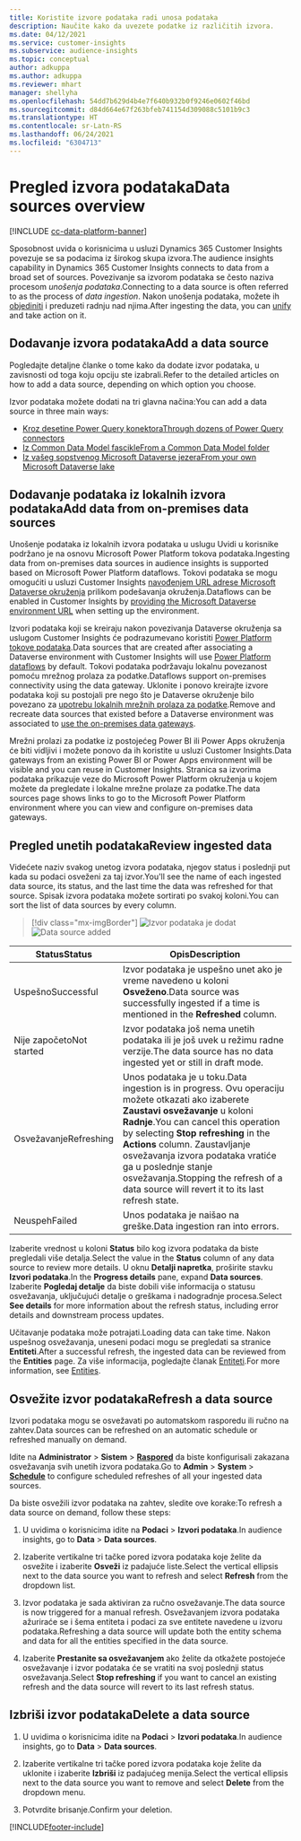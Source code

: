 ```yaml
---
title: Koristite izvore podataka radi unosa podataka
description: Naučite kako da uvezete podatke iz različitih izvora.
ms.date: 04/12/2021
ms.service: customer-insights
ms.subservice: audience-insights
ms.topic: conceptual
author: adkuppa
ms.author: adkuppa
ms.reviewer: mhart
manager: shellyha
ms.openlocfilehash: 54dd7b629d4b4e7f640b932b0f9246e0602f46bd
ms.sourcegitcommit: d84d664e67f263bfeb741154d309088c5101b9c3
ms.translationtype: HT
ms.contentlocale: sr-Latn-RS
ms.lasthandoff: 06/24/2021
ms.locfileid: "6304713"
---
```

# <a name="data-sources-overview"></a><span data-ttu-id="428e0-103">Pregled izvora podataka</span><span class="sxs-lookup"><span data-stu-id="428e0-103">Data sources overview</span></span>

[!INCLUDE [cc-data-platform-banner](../includes/cc-data-platform-banner.md)]

<span data-ttu-id="428e0-104">Sposobnost uvida o korisnicima u usluzi Dynamics 365 Customer Insights povezuje se sa podacima iz širokog skupa izvora.</span><span class="sxs-lookup"><span data-stu-id="428e0-104">The audience insights capability in Dynamics 365 Customer Insights connects to data from a broad set of sources.</span></span> <span data-ttu-id="428e0-105">Povezivanje sa izvorom podataka se često naziva procesom *unošenja podataka*.</span><span class="sxs-lookup"><span data-stu-id="428e0-105">Connecting to a data source is often referred to as the process of *data ingestion*.</span></span> <span data-ttu-id="428e0-106">Nakon unošenja podataka, možete ih [objediniti](data-unification.md) i preduzeti radnju nad njima.</span><span class="sxs-lookup"><span data-stu-id="428e0-106">After ingesting the data, you can [unify](data-unification.md) and take action on it.</span></span>

## <a name="add-a-data-source"></a><span data-ttu-id="428e0-107">Dodavanje izvora podataka</span><span class="sxs-lookup"><span data-stu-id="428e0-107">Add a data source</span></span>

<span data-ttu-id="428e0-108">Pogledajte detaljne članke o tome kako da dodate izvor podataka, u zavisnosti od toga koju opciju ste izabrali.</span><span class="sxs-lookup"><span data-stu-id="428e0-108">Refer to the detailed articles on how to add a data source, depending on which option you choose.</span></span>

<span data-ttu-id="428e0-109">Izvor podataka možete dodati na tri glavna načina:</span><span class="sxs-lookup"><span data-stu-id="428e0-109">You can add a data source in three main ways:</span></span>

- [<span data-ttu-id="428e0-110">Kroz desetine Power Query konektora</span><span class="sxs-lookup"><span data-stu-id="428e0-110">Through dozens of Power Query connectors</span></span>](connect-power-query.md)
- [<span data-ttu-id="428e0-111">Iz Common Data Model fascikle</span><span class="sxs-lookup"><span data-stu-id="428e0-111">From a Common Data Model folder</span></span>](connect-common-data-model.md)
- [<span data-ttu-id="428e0-112">Iz vašeg sopstvenog Microsoft Dataverse jezera</span><span class="sxs-lookup"><span data-stu-id="428e0-112">From your own Microsoft Dataverse lake</span></span>](connect-common-data-service-lake.md)

## <a name="add-data-from-on-premises-data-sources"></a><span data-ttu-id="428e0-113">Dodavanje podataka iz lokalnih izvora podataka</span><span class="sxs-lookup"><span data-stu-id="428e0-113">Add data from on-premises data sources</span></span>

<span data-ttu-id="428e0-114">Unošenje podataka iz lokalnih izvora podataka u uslugu Uvidi u korisnike podržano je na osnovu Microsoft Power Platform tokova podataka.</span><span class="sxs-lookup"><span data-stu-id="428e0-114">Ingesting data from on-premises data sources in audience insights is supported based on Microsoft Power Platform dataflows.</span></span> <span data-ttu-id="428e0-115">Tokovi podataka se mogu omogućiti u usluzi Customer Insights [navođenjem URL adrese Microsoft Dataverse okruženja](manage-environments.md#create-an-environment-in-an-existing-organization) prilikom podešavanja okruženja.</span><span class="sxs-lookup"><span data-stu-id="428e0-115">Dataflows can be enabled in Customer Insights by [providing the Microsoft Dataverse environment URL](manage-environments.md#create-an-environment-in-an-existing-organization) when setting up the environment.</span></span>

<span data-ttu-id="428e0-116">Izvori podataka koji se kreiraju nakon povezivanja Dataverse okruženja sa uslugom Customer Insights će podrazumevano koristiti [Power Platform tokove podataka](/power-query/dataflows/overview-dataflows-across-power-platform-dynamics-365).</span><span class="sxs-lookup"><span data-stu-id="428e0-116">Data sources that are created after associating a Dataverse environment with Customer Insights will use [Power Platform dataflows](/power-query/dataflows/overview-dataflows-across-power-platform-dynamics-365) by default.</span></span> <span data-ttu-id="428e0-117">Tokovi podataka podržavaju lokalnu povezanost pomoću mrežnog prolaza za podatke.</span><span class="sxs-lookup"><span data-stu-id="428e0-117">Dataflows support on-premises connectivity using the data gateway.</span></span> <span data-ttu-id="428e0-118">Uklonite i ponovo kreirajte izvore podataka koji su postojali pre nego što je Dataverse okruženje bilo povezano za [upotrebu lokalnih mrežnih prolaza za podatke](/data-integration/gateway/service-gateway-app.md).</span><span class="sxs-lookup"><span data-stu-id="428e0-118">Remove and recreate data sources that existed before a Dataverse environment was associated to [use the on-premises data gateways](/data-integration/gateway/service-gateway-app.md).</span></span>

<span data-ttu-id="428e0-119">Mrežni prolazi za podatke iz postojećeg Power BI ili Power Apps okruženja će biti vidljivi i možete ponovo da ih koristite u usluzi Customer Insights.</span><span class="sxs-lookup"><span data-stu-id="428e0-119">Data gateways from an existing Power BI or Power Apps environment will be visible and you can reuse in Customer Insights.</span></span> <span data-ttu-id="428e0-120">Stranica sa izvorima podataka prikazuje veze do Microsoft Power Platform okruženja u kojem možete da pregledate i lokalne mrežne prolaze za podatke.</span><span class="sxs-lookup"><span data-stu-id="428e0-120">The data sources page shows links to go to the Microsoft Power Platform environment where you can view and configure on-premises data gateways.</span></span>

## <a name="review-ingested-data"></a><span data-ttu-id="428e0-121">Pregled unetih podataka</span><span class="sxs-lookup"><span data-stu-id="428e0-121">Review ingested data</span></span>

<span data-ttu-id="428e0-122">Videćete naziv svakog unetog izvora podataka, njegov status i poslednji put kada su podaci osveženi za taj izvor.</span><span class="sxs-lookup"><span data-stu-id="428e0-122">You'll see the name of each ingested data source, its status, and the last time the data was refreshed for that source.</span></span> <span data-ttu-id="428e0-123">Spisak izvora podataka možete sortirati po svakoj koloni.</span><span class="sxs-lookup"><span data-stu-id="428e0-123">You can sort the list of data sources by every column.</span></span>

> [!div class="mx-imgBorder"]
> <span data-ttu-id="428e0-124">![Izvor podataka je dodat](media/configure-data-datasource-added.png "Izvor podataka je dodat")</span><span class="sxs-lookup"><span data-stu-id="428e0-124">![Data source added](media/configure-data-datasource-added.png "Data source added")</span></span>

|<span data-ttu-id="428e0-125">Status</span><span class="sxs-lookup"><span data-stu-id="428e0-125">Status</span></span>  |<span data-ttu-id="428e0-126">Opis</span><span class="sxs-lookup"><span data-stu-id="428e0-126">Description</span></span>  |
|---------|---------|
|<span data-ttu-id="428e0-127">Uspešno</span><span class="sxs-lookup"><span data-stu-id="428e0-127">Successful</span></span>   |<span data-ttu-id="428e0-128">Izvor podataka je uspešno unet ako je vreme navedeno u koloni **Osveženo**.</span><span class="sxs-lookup"><span data-stu-id="428e0-128">Data source was successfully ingested if a time is mentioned in the **Refreshed** column.</span></span>
|<span data-ttu-id="428e0-129">Nije započeto</span><span class="sxs-lookup"><span data-stu-id="428e0-129">Not started</span></span>   |<span data-ttu-id="428e0-130">Izvor podataka još nema unetih podataka ili je još uvek u režimu radne verzije.</span><span class="sxs-lookup"><span data-stu-id="428e0-130">The data source has no data ingested yet or still in draft mode.</span></span>         |
|<span data-ttu-id="428e0-131">Osvežavanje</span><span class="sxs-lookup"><span data-stu-id="428e0-131">Refreshing</span></span>    |<span data-ttu-id="428e0-132">Unos podataka je u toku.</span><span class="sxs-lookup"><span data-stu-id="428e0-132">Data ingestion is in progress.</span></span> <span data-ttu-id="428e0-133">Ovu operaciju možete otkazati ako izaberete **Zaustavi osvežavanje** u koloni **Radnje**.</span><span class="sxs-lookup"><span data-stu-id="428e0-133">You can cancel this operation by selecting **Stop refreshing** in the **Actions** column.</span></span> <span data-ttu-id="428e0-134">Zaustavljanje osvežavanja izvora podataka vratiće ga u poslednje stanje osvežavanja.</span><span class="sxs-lookup"><span data-stu-id="428e0-134">Stopping the refresh of a data source will revert it to its last refresh state.</span></span>       |
|<span data-ttu-id="428e0-135">Neuspeh</span><span class="sxs-lookup"><span data-stu-id="428e0-135">Failed</span></span>     |<span data-ttu-id="428e0-136">Unos podataka je naišao na greške.</span><span class="sxs-lookup"><span data-stu-id="428e0-136">Data ingestion ran into errors.</span></span>         |

<span data-ttu-id="428e0-137">Izaberite vrednost u koloni **Status** bilo kog izvora podataka da biste pregledali više detalja.</span><span class="sxs-lookup"><span data-stu-id="428e0-137">Select the value in the **Status** column of any data source to review more details.</span></span> <span data-ttu-id="428e0-138">U oknu **Detalji napretka**, proširite stavku **Izvori podataka**.</span><span class="sxs-lookup"><span data-stu-id="428e0-138">In the **Progress details** pane, expand **Data sources**.</span></span> <span data-ttu-id="428e0-139">Izaberite **Pogledaj detalje** da biste dobili više informacija o statusu osvežavanja, uključujući detalje o greškama i nadogradnje procesa.</span><span class="sxs-lookup"><span data-stu-id="428e0-139">Select **See details** for more information about the refresh status, including error details and downstream process updates.</span></span>

<span data-ttu-id="428e0-140">Učitavanje podataka može potrajati.</span><span class="sxs-lookup"><span data-stu-id="428e0-140">Loading data can take time.</span></span> <span data-ttu-id="428e0-141">Nakon uspešnog osvežavanja, uneseni podaci mogu se pregledati sa stranice **Entiteti**.</span><span class="sxs-lookup"><span data-stu-id="428e0-141">After a successful refresh, the ingested data can be reviewed from the **Entities** page.</span></span> <span data-ttu-id="428e0-142">Za više informacija, pogledajte članak [Entiteti](entities.md).</span><span class="sxs-lookup"><span data-stu-id="428e0-142">For more information, see [Entities](entities.md).</span></span>

## <a name="refresh-a-data-source"></a><span data-ttu-id="428e0-143">Osvežite izvor podataka</span><span class="sxs-lookup"><span data-stu-id="428e0-143">Refresh a data source</span></span>

<span data-ttu-id="428e0-144">Izvori podataka mogu se osvežavati po automatskom rasporedu ili ručno na zahtev.</span><span class="sxs-lookup"><span data-stu-id="428e0-144">Data sources can be refreshed on an automatic schedule or refreshed manually on demand.</span></span> 

<span data-ttu-id="428e0-145">Idite na **Administrator** > **Sistem** > [**Raspored**](system.md#schedule-tab) da biste konfigurisali zakazana osvežavanja svih unetih izvora podataka.</span><span class="sxs-lookup"><span data-stu-id="428e0-145">Go to **Admin** > **System** > [**Schedule**](system.md#schedule-tab) to configure scheduled refreshes of all your ingested data sources.</span></span>

<span data-ttu-id="428e0-146">Da biste osvežili izvor podataka na zahtev, sledite ove korake:</span><span class="sxs-lookup"><span data-stu-id="428e0-146">To refresh a data source on demand, follow these steps:</span></span>

1. <span data-ttu-id="428e0-147">U uvidima o korisnicima idite na **Podaci** > **Izvori podataka**.</span><span class="sxs-lookup"><span data-stu-id="428e0-147">In audience insights, go to **Data** > **Data sources**.</span></span>

2. <span data-ttu-id="428e0-148">Izaberite vertikalne tri tačke pored izvora podataka koje želite da osvežite i izaberite **Osveži** iz padajuće liste.</span><span class="sxs-lookup"><span data-stu-id="428e0-148">Select the vertical ellipsis next to the data source you want to refresh and select **Refresh** from the dropdown list.</span></span>

3. <span data-ttu-id="428e0-149">Izvor podataka je sada aktiviran za ručno osvežavanje.</span><span class="sxs-lookup"><span data-stu-id="428e0-149">The data source is now triggered for a manual refresh.</span></span> <span data-ttu-id="428e0-150">Osvežavanjem izvora podataka ažuriraće se i šema entiteta i podaci za sve entitete navedene u izvoru podataka.</span><span class="sxs-lookup"><span data-stu-id="428e0-150">Refreshing a data source will update both the entity schema and data for all the entities specified in the data source.</span></span>

4. <span data-ttu-id="428e0-151">Izaberite **Prestanite sa osvežavanjem** ako želite da otkažete postojeće osvežavanje i izvor podataka će se vratiti na svoj poslednji status osvežavanja.</span><span class="sxs-lookup"><span data-stu-id="428e0-151">Select **Stop refreshing** if you want to cancel an existing refresh and the data source will revert to its last refresh status.</span></span>

## <a name="delete-a-data-source"></a><span data-ttu-id="428e0-152">Izbriši izvor podataka</span><span class="sxs-lookup"><span data-stu-id="428e0-152">Delete a data source</span></span>

1. <span data-ttu-id="428e0-153">U uvidima o korisnicima idite na **Podaci** > **Izvori podataka**.</span><span class="sxs-lookup"><span data-stu-id="428e0-153">In audience insights, go to **Data** > **Data sources**.</span></span>

2. <span data-ttu-id="428e0-154">Izaberite vertikalne tri tačke pored izvora podataka koje želite da uklonite i izaberite **Izbriši** iz padajućeg menija.</span><span class="sxs-lookup"><span data-stu-id="428e0-154">Select the vertical ellipsis next to the data source you want to remove and select **Delete** from the dropdown menu.</span></span>

3. <span data-ttu-id="428e0-155">Potvrdite brisanje.</span><span class="sxs-lookup"><span data-stu-id="428e0-155">Confirm your deletion.</span></span>


[!INCLUDE[footer-include](../includes/footer-banner.md)]
